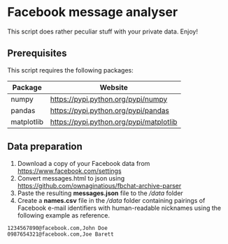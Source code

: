 # Facebook message analyser

This script does rather peculiar stuff with your private data. Enjoy!

## Prerequisites
This script requires the following packages:

| Package    | Website                                 |
|------------|-----------------------------------------|
| numpy      | https://pypi.python.org/pypi/numpy      |
| pandas     | https://pypi.python.org/pypi/pandas     |
| matplotlib | https://pypi.python.org/pypi/matplotlib |

## Data preparation
1. Download a copy of your Facebook data from https://www.facebook.com/settings
2. Convert messages.html to json using https://github.com/ownaginatious/fbchat-archive-parser
3. Paste the resulting **messages.json** file to the */data* folder
4. Create a **names.csv** file in the */data* folder containing pairings of Facebook e-mail identifiers with human-readable nicknames using the following example as reference.

```
1234567890@facebook.com,John Doe
0987654321@facebook.com,Joe Barett
```

